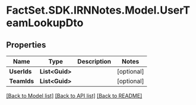 # FactSet.SDK.IRNNotes.Model.UserTeamLookupDto

## Properties

Name | Type | Description | Notes
------------ | ------------- | ------------- | -------------
**UserIds** | **List&lt;Guid&gt;** |  | [optional] 
**TeamIds** | **List&lt;Guid&gt;** |  | [optional] 

[[Back to Model list]](../README.md#documentation-for-models) [[Back to API list]](../README.md#documentation-for-api-endpoints) [[Back to README]](../README.md)

